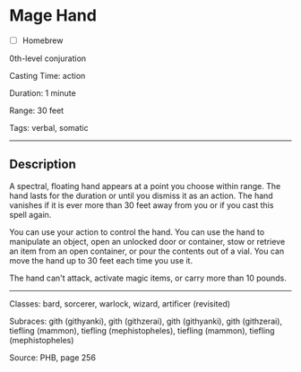 # Mage Hand

- [ ] Homebrew

0th-level conjuration

Casting Time: action

Duration: 1 minute

Range: 30 feet

Tags: verbal, somatic

---

## Description
A spectral, floating hand appears at a point you choose within range. The hand lasts for the duration or until you dismiss it as an action. The hand vanishes if it is ever more than 30 feet away from you or if you cast this spell again.

You can use your action to control the hand. You can use the hand to manipulate an object, open an unlocked door or container, stow or retrieve an item from an open container, or pour the contents out of a vial. You can move the hand up to 30 feet each time you use it.

The hand can't attack, activate magic items, or carry more than 10 pounds.

---

Classes: bard, sorcerer, warlock, wizard, artificer (revisited)

Subraces: gith (githyanki), gith (githzerai), gith (githyanki), gith (githzerai), tiefling (mammon), tiefling (mephistopheles), tiefling (mammon), tiefling (mephistopheles)

Source: PHB, page 256
